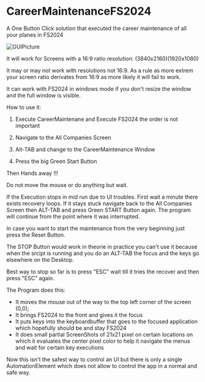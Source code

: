 # CareerMaintenanceFS2024

A One Button Click solution that executed the career maintenance of all your planes in FS2024

![GUIPicture](https://github.com/user-attachments/assets/37b90705-88fc-40e6-b445-bae94bd0c90d)

It will work for Screens with a 16:9 ratio resolution: (3840x2160)(1920x1080)

It may or may not work with resolutions not 16:9.
As a rule as more extrem your screen ratio derivates from 16:9 as more likely it will fail to work.

It can work with FS2024 in windows mode if you don't resize the window and the full window is visible.



How to use it:

 1) Execute CareerMaintenane and Execute FS2024
    the order is not important

 2) Navigate to the All Companies Screen

 3) Alt-TAB and change to the CareerMaintenance Window

 4) Press the big Green Start Button

 Then Hands away !!!

 Do not move the mouse or do anything but wait.

If the Execution stops in mid run due to UI troubles. First wait a minute there exists recovery loops.
If it stays stuck navigate back to the All Companies Screen then ALT-TAB and press Green START Button again.
The program will continue from the point where it was interrupted.

In case you want to start the maintenance from the very beginning just press the Reset Button.

The STOP Button would work in theorie in practice you can't use it because when the srcipt is running and you do an ALT-TAB
the focus and the keys go elsewhere on the Desktop.

Best way to stop so far is to press "ESC" wait till it tries the recover and then press "ESC" again.


 The Program does this:

 - It moves the mouse out of the way to the top left corner of the screen (0,0);
 - It brings FS2024 to the front and gives it the focus
 - It puts keys into the keyboardbuffer that goes to the focused application which hopefully should be and stay FS2024
 - It does small partial ScreenShots of 21x21 pixel on certain locations on which it evaluates the center pixel color 
   to help it navigate the menus and wait for certain key executions

Now this isn't the safest way to control an UI but there is only a single AutomationElement which does not allow to control
the app in a normal and safe way.
 
